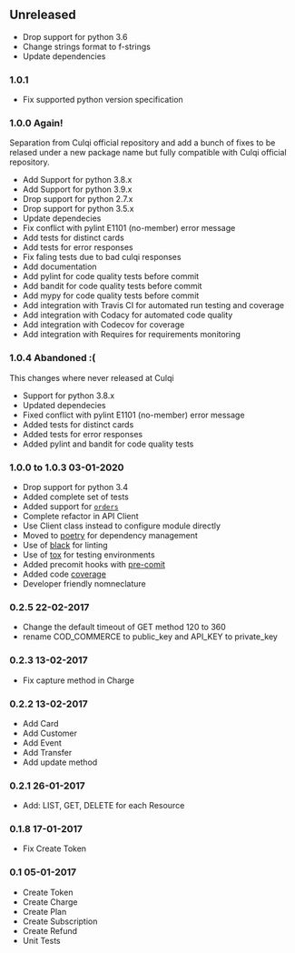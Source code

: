 ## Unreleased

- Drop support for python 3.6
- Change strings format to f-strings
- Update dependencies
### 1.0.1

- Fix supported python version specification

### 1.0.0 Again!

Separation from Culqi official repository and add a bunch of fixes to be relased under a new package name but fully compatible with Culqi official repository.

- Add Support for python 3.8.x
- Add Support for python 3.9.x
- Drop support for python 2.7.x
- Drop support for python 3.5.x
- Update dependecies
- Fix conflict with pylint E1101 (no-member) error message
- Add tests for distinct cards
- Add tests for error responses
- Fix faling tests due to bad culqi responses
- Add documentation
- Add pylint for code quality tests before commit
- Add bandit for code quality tests before commit
- Add mypy for code quality tests before commit
- Add integration with Travis CI for automated run testing and coverage
- Add integration with Codacy for automated code quality
- Add integration with Codecov for coverage
- Add integration with Requires for requirements monitoring

### 1.0.4 Abandoned :(

This changes where never released at Culqi

- Support for python 3.8.x
- Updated dependecies
- Fixed conflict with pylint E1101 (no-member) error message
- Added tests for distinct cards
- Added tests for error responses
- Added pylint and bandit for code quality tests

### 1.0.0 to 1.0.3 03-01-2020

- Drop support for python 3.4
- Added complete set of tests
- Added support for [`orders`](https://www.culqi.com/api/#/ordenes)
- Complete refactor in API Client
- Use Client class instead to configure module directly
- Moved to [poetry](https://poetry.eustace.io) for dependency management
- Use of [black](https://black.readthedocs.io/en/stable/) for linting
- Use of [tox](https://tox.readthedocs.io/en/latest/) for testing environments
- Added precomit hooks with [pre-comit](https://pre-commit.com/)
- Added code [coverage](https://coverage.readthedocs.io/en/stable/)
- Developer friendly nomneclature

### 0.2.5 22-02-2017

- Change the default timeout of GET method 120 to 360
- rename COD_COMMERCE to public_key and API_KEY to private_key

### 0.2.3 13-02-2017

- Fix capture method in Charge

### 0.2.2 13-02-2017

- Add Card
- Add Customer
- Add Event
- Add Transfer
- Add update method

### 0.2.1 26-01-2017

- Add: LIST, GET, DELETE for each Resource

### 0.1.8 17-01-2017

- Fix Create Token

### 0.1 05-01-2017

- Create Token
- Create Charge
- Create Plan
- Create Subscription
- Create Refund
- Unit Tests
